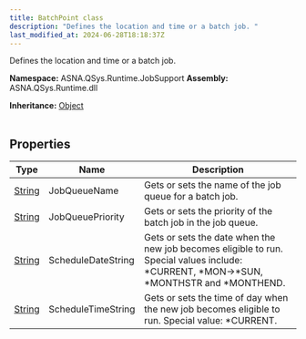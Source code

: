 ```yaml
---
title: BatchPoint class
description: "Defines the location and time or a batch job. "
last_modified_at: 2024-06-28T18:18:37Z
---
```


Defines the location and time or a batch job.

**Namespace:** ASNA.QSys.Runtime.JobSupport
**Assembly:** ASNA.QSys.Runtime.dll

**Inheritance:** [Object](https://docs.microsoft.com/en-us/dotnet/api/system.object)
<br>
<br>

## Properties

| Type | Name | Description
| --- | --- | --- 
| [String](https://learn.microsoft.com/en-us/dotnet/api/system.string?view=net-8.0) | JobQueueName | Gets or sets the name of the job queue for a batch job. |
| [String](https://learn.microsoft.com/en-us/dotnet/api/system.string?view=net-8.0) | JobQueuePriority | Gets or sets the priority of the batch job in the job queue. |
| [String](https://learn.microsoft.com/en-us/dotnet/api/system.string?view=net-8.0) | ScheduleDateString | Gets or sets the date when the new job becomes eligible to run. Special values include: *CURRENT, *MON->*SUN, *MONTHSTR and *MONTHEND. |
| [String](https://learn.microsoft.com/en-us/dotnet/api/system.string?view=net-8.0) | ScheduleTimeString | Gets or sets the time of day when the new job becomes eligible to run. Special value: *CURRENT. |
